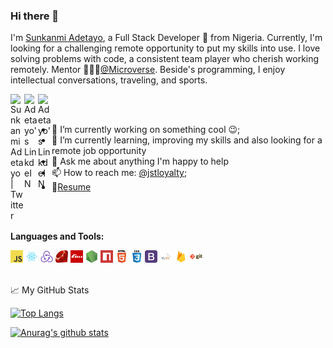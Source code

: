 ### Hi there 👋
I'm [Sunkanmi Adetayo](https://jstloyal.github.io/portfolio/index.html), a Full Stack Developer 🚀 from Nigeria. Currently, I'm looking for a challenging remote opportunity to put my skills into use. I love solving problems with code, a consistent team player who cherish working remotely. Mentor 👨🏽‍💼[@Microverse](https://www.microverse.org/). Beside's programming, I enjoy intellectual conversations, traveling, and sports.

<a href="https://twitter.com/jstloyalTY">
  <img align="left" alt="Sunkanmi Adetayo | Twitter" width="22px" src="https://cdn.jsdelivr.net/npm/simple-icons@v3/icons/twitter.svg" />
</a>
<a href="https://www.linkedin.com/in/jstloyalty/">
  <img align="left" alt="Adetayo's LinkdeIN" width="22px" src="https://cdn.jsdelivr.net/npm/simple-icons@v3/icons/linkedin.svg" />
</a>
<a href="https://medium.com/@jstloyalty">
  <img align="left" alt="Adetayo's LinkdeIN" width="22px" src="https://cdn.jsdelivr.net/npm/simple-icons@v3/icons/medium.svg" />
</a>
<br>
<br>


- 🔭 I’m currently working on something cool :wink:;
- 🌱 I’m currently learning, improving my skills and also looking for a remote job opportunity
- 💬 Ask me about anything I'm happy to help
- 📫 How to reach me: [@jstloyalty](https://twitter.com/jstloyalTY);
- 📝[Resume](https://res.cloudinary.com/jstloyalty/image/upload/v1605366494/x30lwxzxa7akmnse2gcr.pdf)
<br>
<br>

**Languages and Tools:**  

<code><img height="20" src="https://raw.githubusercontent.com/github/explore/80688e429a7d4ef2fca1e82350fe8e3517d3494d/topics/javascript/javascript.png"></code>
<code><img height="20" src="https://raw.githubusercontent.com/github/explore/80688e429a7d4ef2fca1e82350fe8e3517d3494d/topics/react/react.png"></code>
<code><img height="20" src="https://raw.githubusercontent.com/github/explore/80688e429a7d4ef2fca1e82350fe8e3517d3494d/topics/redux/redux.png"></code>
<code><img height="20" src="https://raw.githubusercontent.com/github/explore/80688e429a7d4ef2fca1e82350fe8e3517d3494d/topics/ruby/ruby.png"></code>
<code><img height="20" src="https://raw.githubusercontent.com/github/explore/5c058a388828bb5fde0bcafd4bc867b5bb3f26f3/topics/rails/rails.png"></code>
<code><img height="20" src="https://raw.githubusercontent.com/github/explore/80688e429a7d4ef2fca1e82350fe8e3517d3494d/topics/nodejs/nodejs.png"></code>
<code><img height="20" src="https://raw.githubusercontent.com/github/explore/80688e429a7d4ef2fca1e82350fe8e3517d3494d/topics/npm/npm.png"></code>
<code><img height="20" src="https://raw.githubusercontent.com/github/explore/80688e429a7d4ef2fca1e82350fe8e3517d3494d/topics/html/html.png"></code>
<code><img height="20" src="https://raw.githubusercontent.com/github/explore/80688e429a7d4ef2fca1e82350fe8e3517d3494d/topics/css/css.png"></code>
<code><img height="20" src="https://raw.githubusercontent.com/github/explore/80688e429a7d4ef2fca1e82350fe8e3517d3494d/topics/bootstrap/bootstrap.png"></code>
<code><img height="20" src="https://raw.githubusercontent.com/github/explore/80688e429a7d4ef2fca1e82350fe8e3517d3494d/topics/mysql/mysql.png"></code>
<code><img height="20" src="https://raw.githubusercontent.com/github/explore/80688e429a7d4ef2fca1e82350fe8e3517d3494d/topics/firebase/firebase.png"></code>
<code><img height="20" src="https://raw.githubusercontent.com/github/explore/80688e429a7d4ef2fca1e82350fe8e3517d3494d/topics/git/git.png"></code>
<br>
<br>

📈 My GitHub Stats

[![Top Langs](https://github-readme-stats.vercel.app/api/top-langs/?username=jstloyal&layout=demo&theme=radical)](https://github.com/jstloyal/github-readme-stats)

[![Anurag's github stats](https://github-readme-stats.vercel.app/api?username=jstloyal&show_icons=true&theme=radical&repo=github-readme-stats&langs_count=8)](https://github.com/jstloyal/github-readme-stats)
